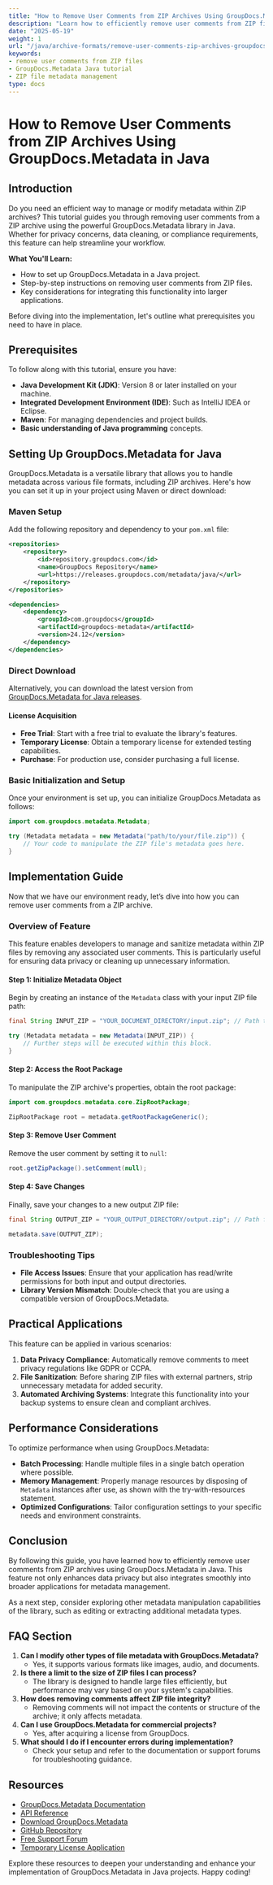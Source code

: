 ```yaml
---
title: "How to Remove User Comments from ZIP Archives Using GroupDocs.Metadata in Java"
description: "Learn how to efficiently remove user comments from ZIP files using the powerful GroupDocs.Metadata library in Java. Enhance your data privacy and streamline metadata management."
date: "2025-05-19"
weight: 1
url: "/java/archive-formats/remove-user-comments-zip-archives-groupdocs-metadata-java/"
keywords:
- remove user comments from ZIP files
- GroupDocs.Metadata Java tutorial
- ZIP file metadata management
type: docs
---
```

# How to Remove User Comments from ZIP Archives Using GroupDocs.Metadata in Java

## Introduction

Do you need an efficient way to manage or modify metadata within ZIP archives? This tutorial guides you through removing user comments from a ZIP archive using the powerful GroupDocs.Metadata library in Java. Whether for privacy concerns, data cleaning, or compliance requirements, this feature can help streamline your workflow.

**What You'll Learn:**
- How to set up GroupDocs.Metadata in a Java project.
- Step-by-step instructions on removing user comments from ZIP files.
- Key considerations for integrating this functionality into larger applications.

Before diving into the implementation, let's outline what prerequisites you need to have in place.

## Prerequisites

To follow along with this tutorial, ensure you have:

- **Java Development Kit (JDK)**: Version 8 or later installed on your machine.
- **Integrated Development Environment (IDE)**: Such as IntelliJ IDEA or Eclipse.
- **Maven**: For managing dependencies and project builds.
- **Basic understanding of Java programming** concepts.

## Setting Up GroupDocs.Metadata for Java

GroupDocs.Metadata is a versatile library that allows you to handle metadata across various file formats, including ZIP archives. Here's how you can set it up in your project using Maven or direct download:

### Maven Setup

Add the following repository and dependency to your `pom.xml` file:

```xml
<repositories>
    <repository>
        <id>repository.groupdocs.com</id>
        <name>GroupDocs Repository</name>
        <url>https://releases.groupdocs.com/metadata/java/</url>
    </repository>
</repositories>

<dependencies>
    <dependency>
        <groupId>com.groupdocs</groupId>
        <artifactId>groupdocs-metadata</artifactId>
        <version>24.12</version>
    </dependency>
</dependencies>
```

### Direct Download

Alternatively, you can download the latest version from [GroupDocs.Metadata for Java releases](https://releases.groupdocs.com/metadata/java/).

#### License Acquisition
- **Free Trial**: Start with a free trial to evaluate the library's features.
- **Temporary License**: Obtain a temporary license for extended testing capabilities.
- **Purchase**: For production use, consider purchasing a full license.

### Basic Initialization and Setup

Once your environment is set up, you can initialize GroupDocs.Metadata as follows:

```java
import com.groupdocs.metadata.Metadata;

try (Metadata metadata = new Metadata("path/to/your/file.zip")) {
    // Your code to manipulate the ZIP file's metadata goes here.
}
```

## Implementation Guide

Now that we have our environment ready, let’s dive into how you can remove user comments from a ZIP archive.

### Overview of Feature

This feature enables developers to manage and sanitize metadata within ZIP files by removing any associated user comments. This is particularly useful for ensuring data privacy or cleaning up unnecessary information.

#### Step 1: Initialize Metadata Object

Begin by creating an instance of the `Metadata` class with your input ZIP file path:

```java
final String INPUT_ZIP = "YOUR_DOCUMENT_DIRECTORY/input.zip"; // Path to the input ZIP file

try (Metadata metadata = new Metadata(INPUT_ZIP)) {
    // Further steps will be executed within this block.
}
```

#### Step 2: Access the Root Package

To manipulate the ZIP archive's properties, obtain the root package:

```java
import com.groupdocs.metadata.core.ZipRootPackage;

ZipRootPackage root = metadata.getRootPackageGeneric();
```

#### Step 3: Remove User Comment

Remove the user comment by setting it to `null`:

```java
root.getZipPackage().setComment(null);
```

#### Step 4: Save Changes

Finally, save your changes to a new output ZIP file:

```java
final String OUTPUT_ZIP = "YOUR_OUTPUT_DIRECTORY/output.zip"; // Path for saving the modified ZIP file

metadata.save(OUTPUT_ZIP);
```

### Troubleshooting Tips

- **File Access Issues**: Ensure that your application has read/write permissions for both input and output directories.
- **Library Version Mismatch**: Double-check that you are using a compatible version of GroupDocs.Metadata.

## Practical Applications

This feature can be applied in various scenarios:

1. **Data Privacy Compliance**: Automatically remove comments to meet privacy regulations like GDPR or CCPA.
2. **File Sanitization**: Before sharing ZIP files with external partners, strip unnecessary metadata for added security.
3. **Automated Archiving Systems**: Integrate this functionality into your backup systems to ensure clean and compliant archives.

## Performance Considerations

To optimize performance when using GroupDocs.Metadata:

- **Batch Processing**: Handle multiple files in a single batch operation where possible.
- **Memory Management**: Properly manage resources by disposing of `Metadata` instances after use, as shown with the try-with-resources statement.
- **Optimized Configurations**: Tailor configuration settings to your specific needs and environment constraints.

## Conclusion

By following this guide, you have learned how to efficiently remove user comments from ZIP archives using GroupDocs.Metadata in Java. This feature not only enhances data privacy but also integrates smoothly into broader applications for metadata management.

As a next step, consider exploring other metadata manipulation capabilities of the library, such as editing or extracting additional metadata types.

## FAQ Section

1. **Can I modify other types of file metadata with GroupDocs.Metadata?**
   - Yes, it supports various formats like images, audio, and documents.
2. **Is there a limit to the size of ZIP files I can process?**
   - The library is designed to handle large files efficiently, but performance may vary based on your system's capabilities.
3. **How does removing comments affect ZIP file integrity?**
   - Removing comments will not impact the contents or structure of the archive; it only affects metadata.
4. **Can I use GroupDocs.Metadata for commercial projects?**
   - Yes, after acquiring a license from GroupDocs.
5. **What should I do if I encounter errors during implementation?**
   - Check your setup and refer to the documentation or support forums for troubleshooting guidance.

## Resources

- [GroupDocs.Metadata Documentation](https://docs.groupdocs.com/metadata/java/)
- [API Reference](https://reference.groupdocs.com/metadata/java/)
- [Download GroupDocs.Metadata](https://releases.groupdocs.com/metadata/java/)
- [GitHub Repository](https://github.com/groupdocs-metadata/GroupDocs.Metadata-for-Java)
- [Free Support Forum](https://forum.groupdocs.com/c/metadata/)
- [Temporary License Application](https://purchase.groupdocs.com/temporary-license/) 

Explore these resources to deepen your understanding and enhance your implementation of GroupDocs.Metadata in Java projects. Happy coding!

